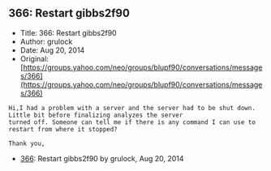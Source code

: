 ## 366: Restart gibbs2f90

- Title: 366: Restart gibbs2f90
- Author: grulock
- Date: Aug 20, 2014
- Original: [https://groups.yahoo.com/neo/groups/blupf90/conversations/messages/366](https://groups.yahoo.com/neo/groups/blupf90/conversations/messages/366)

```
Hi,I had a problem with a server and the server had to be shut down. Little bit before finalizing analyzes the server
turned off. Someone can tell me if there is any command I can use to restart from where it stopped?

Thank you,
```

- [366](0366.md): Restart gibbs2f90 by grulock, Aug 20, 2014
